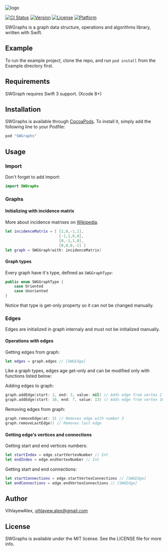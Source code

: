 

![logo](https://cloud.githubusercontent.com/assets/22377058/24007440/388ef8d0-0a77-11e7-8419-ac21789b792e.png)



[![CI Status](http://img.shields.io/travis/VihlayewAlex/SWGraphs.svg?style=flat)](https://travis-ci.org/VihlayewAlex/SWGraphs)
[![Version](https://img.shields.io/cocoapods/v/SWGraphs.svg?style=flat)](http://cocoapods.org/pods/SWGraphs)
[![License](https://img.shields.io/cocoapods/l/SWGraphs.svg?style=flat)](http://cocoapods.org/pods/SWGraphs)
[![Platform](https://img.shields.io/cocoapods/p/SWGraphs.svg?style=flat)](http://cocoapods.org/pods/SWGraphs)

SWGraphs is a graph data structure, operations and algorithms library, written with Swift.

## Example

To run the example project, clone the repo, and run `pod install` from the Example directory first.

## Requirements

SWGraph requires Swift 3 support. (Xcode 8+)

## Installation

SWGraphs is available through [CocoaPods](http://cocoapods.org). To install
it, simply add the following line to your Podfile:

```ruby
pod "SWGraphs"
```

## Usage

### Import
Don't forget to add import:
```swift
import SWGraphs
```

### Graphs

#### Initializing with incidence matrix
More about incidence matrixes on [Wikipedia](https://en.wikipedia.org/wiki/Incidence_matrix).
```swift
let incidenceMatrix = [ [1,0,-1,1],
                        [-1,1,0,0],
                        [0,-1,1,0],
                        [0,0,0,-1] ]
let graph = SWGGraph(with: incidenceMatrix)
```
#### Graph types
Every graph have it's type, defined as `SWGGraphType`:
```swift
public enum SWGGraphType {
    case Oriented
    case Unoriented
}
```
Notice that type is get-only property so it can not be changed manually.

### Edges
Edges are initialized in graph internaly and must not be initialized manually.

#### Operations with edges 

Getting edges from graph:
```swift
let edges = graph.edges // [SWGEdge]
```
Like a graph types, edges age get-only and can be modified only with functions listed below:

Adding edges to graph:
```swift
graph.addEdge(start: 2, end: 3, value: nil) // Adds edge from vertex 2 to 3
graph.addEdge(start: 16, end: 7, value: 13) // Adds edge from vertex 16 to 7 with value of 13
```

Removing edges from graph:
```swift
graph.removeEdge(at: 3) // Removes edge with number 3
graph.removeLastEdge() // Removes last edge
```

#### Getting edge's vertices and connections

Getting start and end vertices numbers:
```swift
let startIndex = edge.startVertexNumber // Int
let endIndex = edge.endVertexNumber // Int
```

Getting start and end connections:
```swift
let startConnections = edge.startVertexConnections // [SWGEdge]
let endConnections = edge.endVertexConnections // [SWGEdge]
```

## Author

VihlayewAlex, vihlayew.alex@gmail.com

## License

SWGraphs is available under the MIT license. See the LICENSE file for more info.
